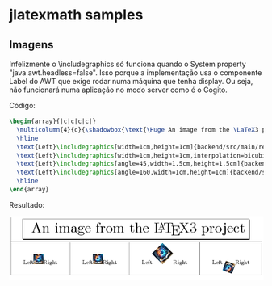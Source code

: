 # jlatexmath samples

## Imagens

Infelizmente o \includegraphics só funciona quando o System property "java.awt.headless=false".
Isso porque a implementação usa o componente Label do AWT que exige rodar numa máquina
que tenha display. Ou seja, não funcionará numa aplicação no modo server como é o Cogito.

Código:

```latex
\begin{array}{|c|c|c|c|}
  \multicolumn{4}{c}{\shadowbox{\text{\Huge An image from the \LaTeX3 project}}}\cr
  \hline
  \text{Left}\includegraphics[width=1cm,height=1cm]{backend/src/main/resources/assets/logo.png}\text{Right} & 
  \text{Left}\includegraphics[width=1cm,height=1cm,interpolation=bicubic]{backend/src/main/resources/assets/logo.png}\text{Right} & 
  \text{Left}\includegraphics[angle=45,width=1.5cm,height=1.5cm]{backend/src/main/resources/assets/logo.png}\text{Right} & 
  \text{Left}\includegraphics[angle=160,width=1cm,height=1cm]{backend/src/main/resources/assets/logo.png}\text{Right} \cr
  \hline
\end{array}
```

Resultado:

![Imagem](assets\includegraphic_shadowbox.png)

